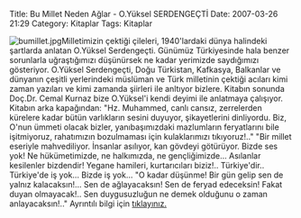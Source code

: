 Title: Bu Millet Neden Ağlar - O.Yüksel SERDENGEÇTİ
Date: 2007-03-26 21:29
Category: Kitaplar
Tags: Kitaplar

![bumillet.jpg][]Milletimizin çektiği çileleri, 1940'lardaki dünya
halindeki şartlarda anlatan O.Yüksel Serdengeçti. Günümüz Türkiyesinde
hala benzer sorunlarla uğraştığımızı düşünürsek ne kadar yerimizde
saydığımızı gösteriyor. <!--more--> O.Yüksel Serdengeçti, Doğu
Türkistan, Kafkasya, Balkanlar ve dünyanın çeşitli yerlerindeki müslüman
ve Türk milletinin çektiği acıları kimi zaman yazıları ve kimi zamanda
şiirleri ile anltıyor bizlere. Kitabın sonunda Doç.Dr. Cemal Kurnaz bize
O.Yüksel'i kendi deyimi ile anlatmaya çalışıyor. Kitabın arka
kapağından: "Hz. Muhammed, canlı cansız, zerrelerden kürelere kadar
bütün varlıkların sesini duyuyor, şikayetlerini dinliyordu. Biz, O'nun
ümmeti olacak bizler, yanıbaşımızdaki mazlumların feryatlarını bile
işitmiyoruz, rahatımızın bozulmaması için kulaklarımızı tıkıyoruz!.."
"Bir millet eseriyle mahvediliyor. İnsanlar asılıyor, kan gövdeyi
götürüyor. Bizde ses yok! Ne hükümetimizde, ne halkımızda, ne
gençliğimizde... Asılanlar kesilenler bizdendir! Yegane hamileri,
kurtarıcıları biziz!.. Türkiye'dir.. Türkiye'de iş yok... Bizde iş
yok... "O kadar düşünme! Bir gün gelip sen de yalnız kalacaksın!... Sen
de ağlayacaksın! Sen de feryad edeceksin! Fakat duyan olmayacak!.. Sen
duygusuzluğun ne demek olduğunu o zaman anlayacaksın!.." Ayrıntılı bilgi
için [tıklayınız.][]

  [bumillet.jpg]: /images/bumillet.kucukresim.jpg
  [tıklayınız.]: http://www.kitapyurdu.com/kitap/default.asp?id=19540&session=96991127385101147121&LogID=
